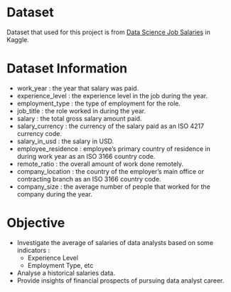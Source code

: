 # Dataset
Dataset that used for this project is from [Data Science Job Salaries](https://www.kaggle.com/datasets/ruchi798/data-science-job-salaries) in Kaggle.

# Dataset Information
- work_year : the year that salary was paid.
- experience_level : the experience level in the job during the year.
- employment_type : the type of employment for the role.
- job_title : the role worked in during the year.
- salary : the total gross salary amount paid.
- salary_currency : the currency of the salary paid as an ISO 4217 currency code.
- salary_in_usd : the salary in USD.
- employee_residence : employee’s primary country of residence in during work year as an ISO 3166 country code.
- remote_ratio : the overall amount of work done remotely.
- company_location : the country of the employer’s main office or contracting branch as an ISO 3166 country code.
- company_size : the average number of people that worked for the company during the year.

# Objective
- Investigate the average of salaries of data analysts based on some indicators :
    - Experience Level
    - Employment Type, etc
- Analyse a historical salaries data.
- Provide insights of financial prospects of pursuing data analyst career.
